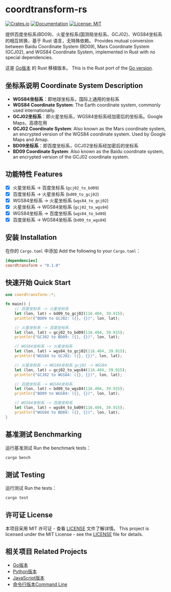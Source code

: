 # coordtransform-rs

[![Crates.io](https://img.shields.io/crates/v/coordtransform.svg)](https://crates.io/crates/coordtransform)
[![Documentation](https://docs.rs/coordtransform/badge.svg)](https://docs.rs/coordtransform)
[![License: MIT](https://img.shields.io/badge/License-MIT-yellow.svg)](https://opensource.org/licenses/MIT)

提供百度坐标系(BD09)、火星坐标系(国测局坐标系、GCJ02)、WGS84坐标系的相互转换，基于 Rust 语言，无特殊依赖。
Provides mutual conversion between Baidu Coordinate System (BD09), Mars Coordinate System (GCJ02), and WGS84 Coordinate System, implemented in Rust with no special dependencies.

这是 [Go版本](https://github.com/qichengzx/coordtransform) 的 Rust 移植版本。
This is the Rust port of the [Go version](https://github.com/qichengzx/coordtransform).

## 坐标系说明 Coordinate System Description

- **WGS84坐标系**：即地球坐标系，国际上通用的坐标系
- **WGS84 Coordinate System**: The Earth coordinate system, commonly used internationally.
- **GCJ02坐标系**：即火星坐标系，WGS84坐标系经加密后的坐标系。Google Maps，高德在用
- **GCJ02 Coordinate System**: Also known as the Mars coordinate system, an encrypted version of the WGS84 coordinate system. Used by Google Maps and Amap.
- **BD09坐标系**：即百度坐标系，GCJ02坐标系经加密后的坐标系
- **BD09 Coordinate System**: Also known as the Baidu coordinate system, an encrypted version of the GCJ02 coordinate system.

## 功能特性 Features

- [x] 火星坐标系 -> 百度坐标系 (`gcj02_to_bd09`)
- [x] 百度坐标系 -> 火星坐标系 (`bd09_to_gcj02`)
- [x] WGS84坐标系 -> 火星坐标系 (`wgs84_to_gcj02`)
- [x] 火星坐标系 -> WGS84坐标系 (`gcj02_to_wgs84`)
- [x] WGS84坐标系 -> 百度坐标系 (`wgs84_to_bd09`)
- [x] 百度坐标系 -> WGS84坐标系 (`bd09_to_wgs84`)

## 安装 Installation

在你的 `Cargo.toml` 中添加 Add the following to your `Cargo.toml`：

```toml
[dependencies]
coordtransform = "0.1.0"
```

## 快速开始 Quick Start

```rust
use coordtransform::*;

fn main() {
    // 百度坐标系 -> 火星坐标系
    let (lon, lat) = bd09_to_gcj02(116.404, 39.915);
    println!("BD09 to GCJ02: ({}, {})", lon, lat);

    // 火星坐标系 -> 百度坐标系
    let (lon, lat) = gcj02_to_bd09(116.404, 39.915);
    println!("GCJ02 to BD09: ({}, {})", lon, lat);

    // WGS84坐标系 -> 火星坐标系
    let (lon, lat) = wgs84_to_gcj02(116.404, 39.915);
    println!("WGS84 to GCJ02: ({}, {})", lon, lat);

    // 火星坐标系 -> WGS84坐标系 gcj02 -> WGS84
    let (lon, lat) = gcj02_to_wgs84(116.404, 39.915);
    println!("GCJ02 to WGS84: ({}, {})", lon, lat);

    // 百度坐标系 -> WGS84坐标系
    let (lon, lat) = bd09_to_wgs84(116.404, 39.915);
    println!("BD09 to WGS84: ({}, {})", lon, lat);

    // WGS84坐标系 -> 百度坐标系
    let (lon, lat) = wgs84_to_bd09(116.404, 39.915);
    println!("WGS84 to BD09: ({}, {})", lon, lat);
}
```

## 基准测试 Benchmarking

运行基准测试 Run the benchmark tests：

```bash
cargo bench
```

## 测试 Testing

运行测试 Run the tests：

```bash
cargo test
```

## 许可证 License

本项目采用 MIT 许可证 - 查看 [LICENSE](LICENSE) 文件了解详情。
This project is licensed under the MIT License - see the [LICENSE](LICENSE) file for details.

## 相关项目 Related Projects

- [Go版本](https://github.com/qichengzx/coordtransform)
- [Python版本](https://github.com/wandergis/coordTransform_py)
- [JavaScript版本](https://github.com/wandergis/coordtransform)
- [命令行版本Command Line](https://github.com/wandergis/coordtransform-cli)
